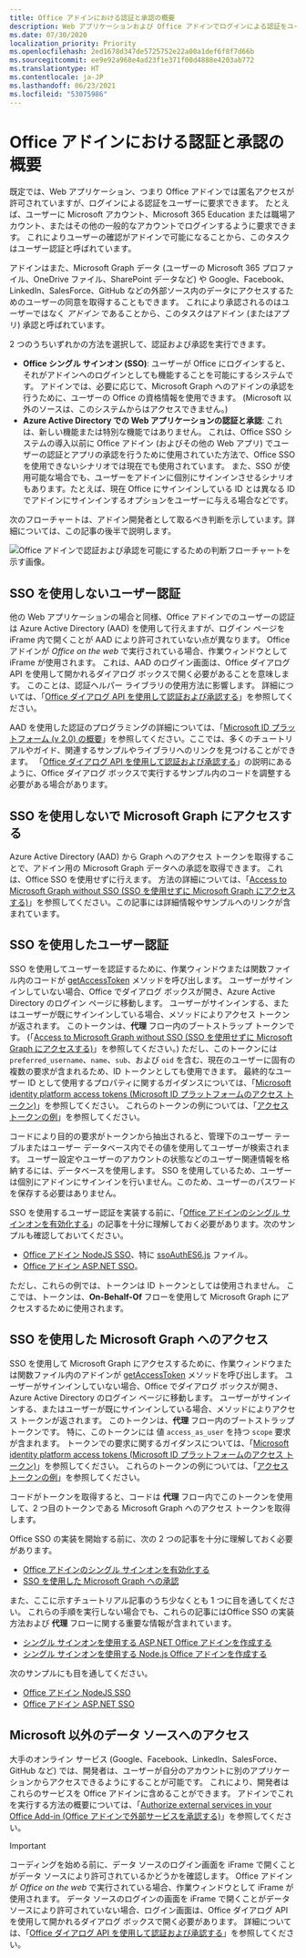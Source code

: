 ```yaml
---
title: Office アドインにおける認証と承認の概要
description: Web アプリケーションおよび Office アドインでログインによる認証をユーザーに要求します。
ms.date: 07/30/2020
localization_priority: Priority
ms.openlocfilehash: 2ed1678d347de5725752e22a00a1def6f8f7d66b
ms.sourcegitcommit: ee9e92a968e4ad23f1e371f00d4888e4203ab772
ms.translationtype: HT
ms.contentlocale: ja-JP
ms.lasthandoff: 06/23/2021
ms.locfileid: "53075986"
---
```

# <a name="overview-of-authentication-and-authorization-in-office-add-ins"></a>Office アドインにおける認証と承認の概要

既定では、Web アプリケーション、つまり Office アドインでは匿名アクセスが許可されていますが、ログインによる認証をユーザーに要求できます。 たとえば、ユーザーに Microsoft アカウント、Microsoft 365 Education または職場アカウント、またはその他の一般的なアカウントでログインするように要求できます。 これによりユーザーの確認がアドインで可能になることから、このタスクはユーザー認証と呼ばれています。

アドインはまた、Microsoft Graph データ (ユーザーの Microsoft 365 プロファイル、OneDrive ファイル、SharePoint データなど) や Google、Facebook、LinkedIn、SalesForce、GitHub などの外部ソース内のデータにアクセスするためのユーザーの同意を取得することもできます。 これにより承認されるのはユーザーではなく *アドイン* であることから、このタスクはアドイン (またはアプリ) 承認と呼ばれています。

2 つのうちいずれかの方法を選択して、認証および承認を実行できます。

- **Office シングル サインオン (SSO)**: ユーザーが Office にログインすると、それがアドインへのログインとしても機能することを可能にするシステムです。 アドインでは、必要に応じて、Microsoft Graph へのアドインの承認を行うために、ユーザーの Office の資格情報を使用できます。 (Microsoft 以外のソースは、このシステムからはアクセスできません。)
- **Azure Active Directory での Web アプリケーションの認証と承認**: これは、新しい機能または特別な機能ではありません。 これは、Office SSO システムの導入以前に Office アドイン (およびその他の Web アプリ) でユーザーの認証とアプリの承認を行うために使用されていた方法で、Office SSO を使用できないシナリオでは現在でも使用されています。 また、SSO が使用可能な場合でも、ユーザーをアドインに個別にサインインさせるシナリオもあります。たとえば、現在 Office にサインインしている ID とは異なる ID でアドインにサインインするオプションをユーザーに与える場合などです。

次のフローチャートは、アドイン開発者として取るべき判断を示しています。詳細については、この記事の後半で説明します。

![Office アドインで認証および承認を可能にするための判断フローチャートを示す画像。](../images/authflowchart.png)

## <a name="user-authentication-without-sso"></a>SSO を使用しないユーザー認証

他の Web アプリケーションの場合と同様、Office アドインでのユーザーの認証は Azure Active Directory (AAD) を使用して行えますが、ログイン ページを iFrame 内で開くことが AAD により許可されていない点が異なります。 Office アドインが *Office on the web* で実行されている場合、作業ウィンドウとして iFrame が使用されます。 これは、AAD のログイン画面は、Office ダイアログ API を使用して開かれるダイアログ ボックスで開く必要があることを意味します。 このことは、認証ヘルパー ライブラリの使用方法に影響します。 詳細については、「[Office ダイアログ API を使用して認証および承認する](auth-with-office-dialog-api.md)」を参照してください。

AAD を使用した認証のプログラミングの詳細については、「[Microsoft ID プラットフォーム (v 2.0) の概要](/azure/active-directory/develop/v2-overview)」を参照してください。ここでは、多くのチュートリアルやガイド、関連するサンプルやライブラリへのリンクを見つけることができます。 「[Office ダイアログ API を使用して認証および承認する](auth-with-office-dialog-api.md)」の説明にあるように、Office ダイアログ ボックスで実行するサンプル内のコードを調整する必要がある場合があります。

## <a name="access-to-microsoft-graph-without-sso"></a>SSO を使用しないで Microsoft Graph にアクセスする

Azure Active Directory (AAD) から Graph へのアクセス トークンを取得することで、アドイン用の Microsoft Graph データへの承認を取得できます。 これは、Office SSO を使用せずに行えます。 方法の詳細については、「[Access to Microsoft Graph without SSO (SSO を使用せずに Microsoft Graph にアクセスする)](authorize-to-microsoft-graph-without-sso.md)」を参照してください。この記事には詳細情報やサンプルへのリンクが含まれています。

## <a name="user-authentication-with-sso"></a>SSO を使用したユーザー認証

SSO を使用してユーザーを認証するために、作業ウィンドウまたは関数ファイル内のコードが [getAccessToken](/javascript/api/office-runtime/officeruntime.auth#getaccesstoken-options-) メソッドを呼び出します。 ユーザーがサインインしていない場合、Office でダイアログ ボックスが開き、Azure Active Directory のログイン ページに移動します。 ユーザーがサインインする、またはユーザーが既にサインインしている場合、メソッドによりアクセス トークンが返されます。 このトークンは、**代理** フロー内のブートストラップ トークンです。 (「[Access to Microsoft Graph without SSO (SSO を使用せずに Microsoft Graph にアクセスする)](#access-to-microsoft-graph-with-sso)」を参照してください。) ただし、このトークンには `preferred_username`、`name`、`sub`、および `oid` を含む、現在のユーザーに固有の複数の要求が含まれるため、ID トークンとしても使用できます。 最終的なユーザー ID として使用するプロパティに関するガイダンスについては、「[Microsoft identity platform access tokens (Microsoft ID プラットフォームのアクセス トークン)](/azure/active-directory/develop/access-tokens#payload-claims)」を参照してください。 これらのトークンの例については、「[アクセス トークンの例](sso-in-office-add-ins.md#example-access-token)」を参照してください。

コードにより目的の要求がトークンから抽出されると、管理下のユーザー テーブルまたはユーザー データベース内でその値を使用してユーザーが検索されます。 ユーザー設定やユーザーのアカウントの状態などのユーザー関連情報を格納するには、データベースを使用します。 SSO を使用しているため、ユーザーは個別にアドインにサインインを行いません。このため、ユーザーのパスワードを保存する必要はありません。

SSO を使用するユーザー認証を実装する前に、「[Office アドインのシングル サインオンを有効化する](sso-in-office-add-ins.md)」の記事を十分に理解しておく必要があります。次のサンプルも確認しておいてください。

- [Office アドイン NodeJS SSO](https://github.com/OfficeDev/Office-Add-in-NodeJS-SSO)、特に [ssoAuthES6.js](https://github.com/OfficeDev/Office-Add-in-NodeJS-SSO/blob/master/Complete/public/javascripts/ssoAuthES6.js) ファイル。
- [Office アドイン ASP.NET SSO](https://github.com/OfficeDev/Office-Add-in-ASPNET-SSO)。

ただし、これらの例では、トークンは ID トークンとしては使用されません。 ここでは、トークンは、**On-Behalf-Of** フローを使用して Microsoft Graph にアクセスするために使用されます。

## <a name="access-to-microsoft-graph-with-sso"></a>SSO を使用した Microsoft Graph へのアクセス

SSO を使用して Microsoft Graph にアクセスするために、作業ウィンドウまたは関数ファイル内のアドインが [getAccessToken](/javascript/api/office-runtime/officeruntime.auth#getaccesstoken-options-) メソッドを呼び出します。 ユーザーがサインインしていない場合、Office でダイアログ ボックスが開き、Azure Active Directory のログイン ページに移動します。 ユーザーがサインインする、またはユーザーが既にサインインしている場合、メソッドによりアクセス トークンが返されます。 このトークンは、**代理** フロー内のブートストラップ トークンです。 特に、このトークンには 値 `access_as_user` を持つ `scope` 要求が含まれます。 トークンでの要求に関するガイダンスについては、「[Microsoft identity platform access tokens (Microsoft ID プラットフォームのアクセス トークン)](/azure/active-directory/develop/access-tokens#payload-claims)」を参照してください。 これらのトークンの例については、「[アクセス トークンの例](sso-in-office-add-ins.md#example-access-token)」を参照してください。

コードがトークンを取得すると、コードは **代理** フロー内でこのトークンを使用して、2 つ目のトークンである Microsoft Graph へのアクセス トークンを取得します。

Office SSO の実装を開始する前に、次の 2 つの記事を十分に理解しておく必要があります。

- [Office アドインのシングル サインオンを有効化する](sso-in-office-add-ins.md)
- [SSO を使用した Microsoft Graph への承認](authorize-to-microsoft-graph.md)

また、ここに示すチュートリアル記事のうち少なくとも 1 つに目を通してください。 これらの手順を実行しない場合でも、これらの記事にはOffice SSO の実装方法および **代理** フローに関する重要な情報が含まれています。 

- [シングル サインオンを使用する ASP.NET Office アドインを作成する](create-sso-office-add-ins-aspnet.md)
- [シングル サインオンを使用する Node.js Office アドインを作成する](create-sso-office-add-ins-nodejs.md)

次のサンプルにも目を通してください。

- [Office アドイン NodeJS SSO](https://github.com/OfficeDev/Office-Add-in-NodeJS-SSO)
- [Office アドイン ASP.NET SSO](https://github.com/OfficeDev/Office-Add-in-ASPNET-SSO)

## <a name="access-to-non-microsoft-data-sources"></a>Microsoft 以外のデータ ソースへのアクセス

大手のオンライン サービス (Google、Facebook、LinkedIn、SalesForce、GitHub など) では、開発者は、ユーザーが自分のアカウントに別のアプリケーションからアクセスできるようにすることが可能です。 これにより、開発者はこれらのサービスを Office アドインに含めることができます。 アドインでこれを実行する方法の概要については、「[Authorize external services in your Office Add-in (Office アドインで外部サービスを承認する)](auth-external-add-ins.md)」を参照してください。

> [!IMPORTANT]
> コーディングを始める前に、データ ソースのログイン画面を iFrame で開くことがデータ ソースにより許可されているかどうかを確認します。 Office アドインが *Office on the web* で実行されている場合、作業ウィンドウとして iFrame が使用されます。 データ ソースのログインの画面を iFrame で開くことがデータ ソースにより許可されていない場合、ログイン画面は、Office ダイアログ API を使用して開かれるダイアログ ボックスで開く必要があります。 詳細については、「[Office ダイアログ API を使用して認証および承認する](auth-with-office-dialog-api.md)」を参照してください。
